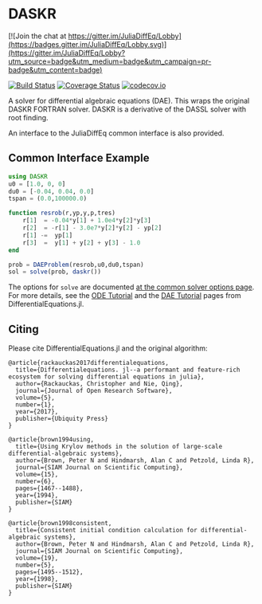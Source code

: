 # DASKR

[![Join the chat at https://gitter.im/JuliaDiffEq/Lobby](https://badges.gitter.im/JuliaDiffEq/Lobby.svg)](https://gitter.im/JuliaDiffEq/Lobby?utm_source=badge&utm_medium=badge&utm_campaign=pr-badge&utm_content=badge)

[![Build Status](https://travis-ci.com/SciML/DASKR.jl.svg?branch=master)](https://travis-ci.com/SciML/DASKR.jl)
[![Coverage Status](https://coveralls.io/repos/github/JuliaDiffEq/DASKR.jl/badge.svg)](https://coveralls.io/github/JuliaDiffEq/DASKR.jl)
[![codecov.io](http://codecov.io/github/SciML/DASKR.jl/coverage.svg?branch=master)](http://codecov.io/github/JuliaDiffEq/DASKR.jl?branch=master)

A solver for differential algebraic equations (DAE). This wraps the original DASKR FORTRAN solver. DASKR is a derivative of the DASSL solver with root finding. 

An interface to the JuliaDiffEq common interface is also provided.

## Common Interface Example

```julia
using DASKR
u0 = [1.0, 0, 0]
du0 = [-0.04, 0.04, 0.0]
tspan = (0.0,100000.0)

function resrob(r,yp,y,p,tres)
    r[1]  = -0.04*y[1] + 1.0e4*y[2]*y[3]
    r[2]  = -r[1] - 3.0e7*y[2]*y[2] - yp[2]
    r[1] -=  yp[1]
    r[3]  =  y[1] + y[2] + y[3] - 1.0
end

prob = DAEProblem(resrob,u0,du0,tspan)    
sol = solve(prob, daskr())
```

The options for `solve` are documented [at the common solver options page](http://diffeq.sciml.ai/dev/basics/common_solver_opts.html). For more details, see the [ODE Tutorial](http://diffeq.sciml.ai/dev/tutorials/ode_example.html) and the [DAE Tutorial](http://diffeq.sciml.ai/dev/tutorials/dae_example.html) pages from DifferentialEquations.jl.

## Citing

Please cite DifferentialEquations.jl and the original algorithm:

```
@article{rackauckas2017differentialequations,
  title={Differentialequations. jl--a performant and feature-rich ecosystem for solving differential equations in julia},
  author={Rackauckas, Christopher and Nie, Qing},
  journal={Journal of Open Research Software},
  volume={5},
  number={1},
  year={2017},
  publisher={Ubiquity Press}
}

@article{brown1994using,
  title={Using Krylov methods in the solution of large-scale differential-algebraic systems},
  author={Brown, Peter N and Hindmarsh, Alan C and Petzold, Linda R},
  journal={SIAM Journal on Scientific Computing},
  volume={15},
  number={6},
  pages={1467--1488},
  year={1994},
  publisher={SIAM}
}

@article{brown1998consistent,
  title={Consistent initial condition calculation for differential-algebraic systems},
  author={Brown, Peter N and Hindmarsh, Alan C and Petzold, Linda R},
  journal={SIAM Journal on Scientific Computing},
  volume={19},
  number={5},
  pages={1495--1512},
  year={1998},
  publisher={SIAM}
}
```

